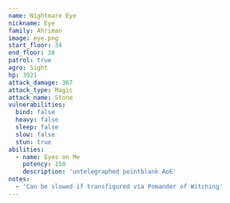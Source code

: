 ```yaml
---
name: Nightmare Eye
nickname: Eye
family: Ahriman
image: eye.png
start_floor: 34
end_floor: 38
patrol: true
agro: Sight
hp: 3921
attack_damage: 367
attack_type: Magic
attack_name: Stone
vulnerabilities:
  bind: false
  heavy: false
  sleep: false
  slow: false
  stun: true
abilities:
  - name: Eyes on Me
    potency: 150
    description: 'untelegraphed pointblank AoE'
notes:
  - 'Can be slowed if transfigured via Pomander of Witching'
---
```

